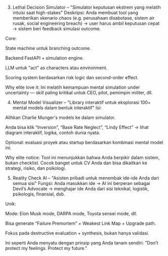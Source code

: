3. Lethal Decision Simulator – "Simulator keputusan ekstrem yang melatih intuisi saat high-stakes"
Deskripsi: Anda membuat tool yang memberikan skenario chaos (e.g. perusahaan disabotase, sistem air rusak, social engineering breach) → user harus ambil keputusan cepat → sistem beri feedback simulasi outcome.

Core:

State machine untuk branching outcome.

Backend FastAPI + simulation engine.

LLM untuk "act" as characters atau environment.

Scoring system berdasarkan risk logic dan second-order effect.

Why elite love it:
Ini melatih kemampuan mental simulation under uncertainty — skill paling kritikal untuk CEO, pilot, pemimpin militer, dll.

4. Mental Model Visualizer – "Library interaktif untuk eksplorasi 100+ mental models dalam bentuk interaktif"
Isi:

Alihkan Charlie Munger's models ke dalam simulator.

Anda bisa klik “Inversion”, “Base Rate Neglect”, “Lindy Effect” → lihat diagram interaktif, logika, contoh dunia nyata.

Optional: evaluasi proyek atau startup berdasarkan kombinasi mental model ini.

Why elite notice:
Tool ini menunjukkan bahwa Anda berpikir dalam sistem, bukan checklist. Cocok banget untuk CV Anda dan bisa dikaitkan ke strategi, risiko, dan psikologi.

5. Reality Check AI – "Asisten pribadi untuk menembak ide-ide Anda dari semua sisi"
Fungsi: Anda masukkan ide → AI ini berperan sebagai Devil’s Advocate → menghajar ide Anda dari sisi teknikal, logistik, psikologis, finansial, dsb.

Unik:

Mode: Elon Musk mode, DARPA mode, Toyota sensei mode, dll.

Bisa generate “Failure Premortem” + Weakest Link Map + Upgrade path.

Fokus pada destructive evaluation + synthesis, bukan hanya validasi.

Ini seperti Anda menyatu dengan prinsip yang Anda tanam sendiri: "Don’t protect my feelings. Protect my future."
